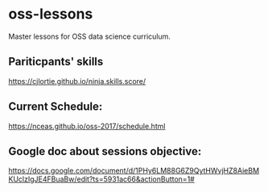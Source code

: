 # oss-lessons

Master lessons for OSS data science curriculum.

## Pariticpants' skills

<https://cjlortie.github.io/ninja.skills.score/>

## Current Schedule:

<https://nceas.github.io/oss-2017/schedule.html>

## Google doc about sessions objective:

<https://docs.google.com/document/d/1PHy6LM88G6Z9QytHWvjHZ8AieBMKUclzIgJE4FBuaBw/edit?ts=5931ac66&actionButton=1#>

